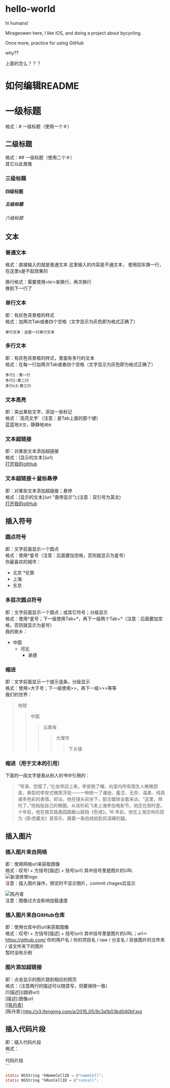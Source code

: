 # hello-world

hi humans!

Mirageowen here, I like iOS, and doing a project about bycycling.

Once more, practice for using GitHub

why??

上面的怎么？？？




# 如何编辑README

# 一级标题
格式：# 一级标题（使用一个＃）

## 二级标题
格式：## 一级标题（使用二个＃）<br>
其它以此类推

### 三级标题


#### 四级标题


##### 五级标题


###### 六级标题


## 文本
### 普通文本
格式：直接输入的就是普通文本
这里输入的内容是不通文本，
使用回车换一行，在这里s是不起效果的

换行格式：需要使用\<br>来换行，再次换行<br>
换到下一行了

### 单行文本
即：有灰色背景框的样式<br>
格式：加两次Tab或者四个空格（文字显示为灰色即为格式正确了）<br>

    单行文本：这是一行单行文本

### 多行文本
即：有灰色背景框的样式，里面有多行的文本<br>
格式：在每一行加两次Tab或者四个空格（文字显示为灰色即为格式正确了）<br>

    多行1：第一行
    多行2:第二行
    多行s3:第三行

### 文本高亮
即：突出某些文字，添加一些标记<br>
格式：\`高亮文字\`（注意：是Tab上面的那个键）<br>
蓝蓝地`天空`，静静地`湖水`

### 文本超链接
即：对某些文本添加超链接<br>
格式：\[显示的文本\]\(url\)<br>
[打开我的gitHub](https://github.com/mirageowen/)

### 文本超链接＋鼠标悬停
即：对某些文本添加超链接；悬停<br>
格式：\[显示的文本\]\(url "悬停显示"\);(注意：双引号为英文)<br>
[打开我的gitHub](https://github.com/mirageowen/ "悬停显示")


## 插入符号
### 圆点符号
即：文字前面显示一个圆点<br>
格式：使用\*星号（注意：后面要加空格，否则就显示为星号）<br>
你最喜欢的城市：<br>
* 北京
*伦敦
* 上海
* 东京

### 多层次圆点符号
即：文字前面显示一个圆点；或其它符号；分级显示<br>
格式：使用\*星号；下一级使用Tab+\*，再下一级两个Tab+\*（注意：后面要加空格，否则就显示为星号）<br>
我的故乡：<br>
* 中国
    * 河北
        * 承德

### 缩进
即：文字前面显示一个提示竖条，分级显示<br>
格式：使用\>大于号；下一级使用\>>，再下一级\>>>等等<br>
我们的世界：<br>
>地球
>>中国
>>>云南省
>>>>大理市
>>>>>下关镇

### 缩进（用于文本的引用）
下面的一段文字是我从别人的书中引用的：<br>
>“导演，您瘦了。”化妆师迎上来。李安脱了帽，向室内所有陌生人微微颔首，典型的李安式微笑浮现——一种统一了谦逊、羞涩、无奈、温柔、纯真诸多色彩的表情，却淡。他在镜头前坐下，配合媒体全套采访。“这里，拜托了。”他指指自己的眼圈。从洛杉矶飞来上海参加电影节，他还在倒时差。十年前，他在南京路愚园路衡山路拍《色戒》。16 年前，他在上海交响乐团为《卧虎藏龙》录音乐，瘸着一条拍戏拍到风湿痛的腿。

## 插入图片
### 插入图片来自网络
即：使用网络url来获取图像<br>
格式：叹号! + 方括号[描述] + 括号(url) 其中括号里是图片的URL<br>
![新浪体育logo](http://n.sinaimg.cn/sports/index1508/logo.png)<br>
注意：插入图片操作，预览时不显示图片，commit chages后显示<br>

![陈丹青](http://y3.ifengimg.com/a/2016_05/9c3a1b03bd040bf.jpg)<br>
注意：图像过大会影响加载速度

### 插入图片来自GitHub仓库
即：使用仓库中的url来获取图像<br>
格式：叹号! + 方括号[描述] + 括号(url) 其中括号里是图片的URL；url＝https://github.com/ 你的用户名 / 你的项目名 / raw / 分支名 / 存放图片的文件夹 / 该文件夹下的图片<br>
暂时没有示例

### 图片添加超链接
即：点击显示的图片跳到相应的网页<br>
格式：（注意两行的描述可以随意写，但要保持一致）<br>
\[![描述]](跳转url)<br>
\[描述]:图像url<br>
[![陈丹青]](http://book.ifeng.com/a/20160120/18595_0.shtml)  
[陈丹青]:http://y3.ifengimg.com/a/2016_05/9c3a1b03bd040bf.jpg


## 插入代码片段
即：插入代码片段<br>
格式：<br>
\`\`\`<br>
代码片段<br>
\`\`\`<br>
```objective-c
static NSString *kNameCellID = @"nameCell";
static NSString *kRunCellID = @"runCell";
```



